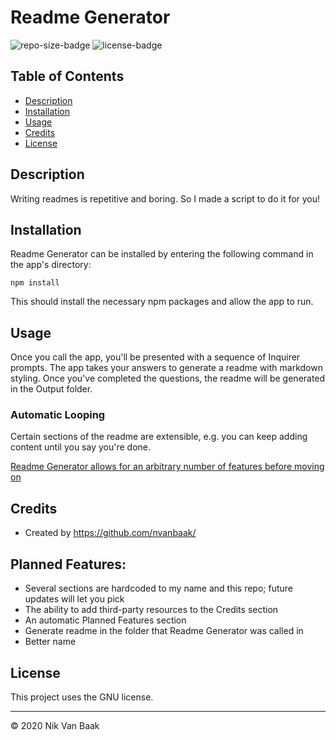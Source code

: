 # Readme Generator

![repo-size-badge](https://img.shields.io/github/repo-size/nvanbaak/readme-generator)
![license-badge](https://img.shields.io/github/license/nvanbaak/readme-generator)

## Table of Contents
* [Description](#description)
* [Installation](#installation)
* [Usage](#usage)
* [Credits](#credits)
* [License](#license)

## Description

Writing readmes is repetitive and boring.  So I made a script to do it for you!

## Installation

Readme Generator can be installed by entering the following command in the app's directory:
```
npm install
```

This should install the necessary npm packages and allow the app to run.

## Usage

Once you call the app, you'll be presented with a sequence of Inquirer prompts.  The app takes your answers to generate a readme with markdown styling.  Once you've completed the questions, the readme will be generated in the Output folder.

### Automatic Looping

Certain sections of the readme are extensible, e.g. you can keep adding content until you say you're done.

[Readme Generator allows for an arbitrary number of features before moving on](./Assets/featurelooping.png)

## Credits

* Created by https://github.com/nvanbaak/

## Planned Features:

* Several sections are hardcoded to my name and this repo; future updates will let you pick
* The ability to add third-party resources to the Credits section
* An automatic Planned Features section
* Generate readme in the folder that Readme Generator was called in
* Better name

## License

This project uses the GNU license.

------
© 2020 Nik Van Baak